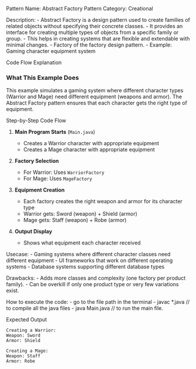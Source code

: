 Pattern Name: Abstract Factory
Pattern Category: Creational

Description:
    - Abstract Factory is a design pattern used to create families of related objects without specifying their concrete classes.
    - It provides an interface for creating multiple types of objects from a specific family or group.
    - This helps in creating systems that are flexible and extendable with minimal changes.
    - Factory of the factory design pattern.
    - Example: Gaming character equipment system

Code Flow Explanation

### What This Example Does
This example simulates a gaming system where different character types (Warrior and Mage) need different equipment (weapons and armor). The Abstract Factory pattern ensures that each character gets the right type of equipment.

Step-by-Step Code Flow

1. **Main Program Starts** (`Main.java`)
   - Creates a Warrior character with appropriate equipment
   - Creates a Mage character with appropriate equipment

2. **Factory Selection**
   - For Warrior: Uses `WarriorFactory`
   - For Mage: Uses `MageFactory`

3. **Equipment Creation**
   - Each factory creates the right weapon and armor for its character type
   - Warrior gets: Sword (weapon) + Shield (armor)
   - Mage gets: Staff (weapon) + Robe (armor)

4. **Output Display**
   - Shows what equipment each character received


Usecase:
    - Gaming systems where different character classes need different equipment
    - UI frameworks that work on different operating systems
    - Database systems supporting different database types

Drawbacks:
    - Adds more classes and complexity (one factory per product family).
    - Can be overkill if only one product type or very few variations exist.

How to execute the code:
    - go to the file path in the terminal
    - javac *.java // to compile all the java files
    - java Main.java // to run the main file.

Expected Output
```
Creating a Warrior:
Weapon: Sword
Armor: Shield

Creating a Mage:
Weapon: Staff
Armor: Robe
```